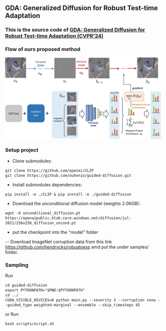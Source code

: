 ## GDA: Generalized Diffusion for Robust Test-time Adaptation

### This is the source code of [GDA: Generalized Diffusion for Robust Test-time Adaptation (CVPR'24) ](https://arxiv.org/abs/2404.00095)

<!-- - Implementation is based on [Zero-Shot Contrastive Loss for Text-Guided Diffusion Image Style Transfer ](https://arxiv.org/abs/2303.08622). -->


### Flow of ours proposed method
<img src="./figs/diffusion_flow.png" alt="diffusion" width="800px">


### Setup project

- Clone submodules:

```
git clone https://github.com/openai/CLIP
git clone https://github.com/ouhenio/guided-diffusion.git
```

- Install submodules dependencies:

```console
pip install -e ./CLIP & pip install -e ./guided-diffusion
```

- Download the unconditional diffusion model (weights 2.06GB):

```console
wget -O unconditional_diffusion.pt https://openaipublic.blob.core.windows.net/diffusion/jul-2021/256x256_diffusion_uncond.pt
```
- put the checkpoint into the "model" folder


-- Download ImageNet corruption data from this link https://github.com/hendrycks/robustness amd put the under samples/ folder.

### Sampling

Run

```console
cd guided-diffusion
export PYTHONPATH="$PWD:$PYTHONPATH" 
cd ../
CUDA_VISIBLE_DEVICES=0 python main.py --severity 3 --corruption snow --guided_type weighted-marginal --ensemble --skip_timesteps 45
```

or Run 
```console
bash scripts/script.sh
```

